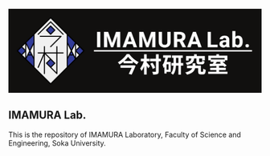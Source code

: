 ![Banner Image](images/Header_Dark.png)

## IMAMURA Lab.
This is the repository of IMAMURA Laboratory, Faculty of Science and Engineering, Soka University.
